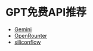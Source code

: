 # GPT免费API推荐

* [Gemini](https://gemini.google.com/)
* [OpenRounter](https://openrouter.ai/)
* [siliconflow](https://siliconflow.cn/)
